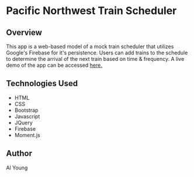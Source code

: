 # Pacific Northwest Train Scheduler

## Overview

This app is a web-based model of a mock train scheduler that utilizes Google's Firebase for it's persistence.  Users can add trains to the schedule to determine the arrival of the next train based on time & frequency. A live demo of the app can be accessed [here.](https://packleader206.github.io/Train-Scheduler/) 

## Technologies Used

- HTML
- CSS
- Bootstrap
- Javascript
- JQuery
- Firebase
- Moment.js

## Author

Al Young

